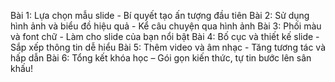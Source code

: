 Bài 1: Lựa chọn mẫu slide - Bí quyết tạo ấn tượng đầu tiên
Bài 2: Sử dụng hình ảnh và biểu đồ hiệu quả - Kể câu chuyện qua hình ảnh
Bài 3: Phối màu và font chữ - Làm cho slide của bạn nổi bật
Bài 4: Bố cục và thiết kế slide - Sắp xếp thông tin dễ hiểu
Bài 5: Thêm video và âm nhạc - Tăng tương tác và hấp dẫn
Bài 6: Tổng kết khóa học – Gói gọn kiến thức, tự tin bước lên sân khấu!